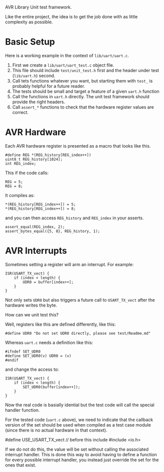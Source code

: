 AVR Library Unit test framework.

Like the entire project, the idea is to get the job done with as little
complexity as possible.

# Basic Setup

Here is a working example in the context of `lib/uart/uart.c`.

  1. First we create a `lib/uart/uart_test.c` object file.
  2. This file should include `test/unit_test.h` first and the header under test (`lib/uart.h`) second.
  3. Call tets functions whatever you want, but starting them with `test_` is probably helpful for a future reader.
  4. The tests should be small and target a feature of a given `uart.h` function
  5. Call the functions in `uart.h` directly.  The unit test framework should provide the right headers.
  6. Call `assert_*` functions to check that the hardware register values are correct.

# AVR Hardware

Each AVR hardware register is presented as a macro that looks like this.

    #define REG *(REG_history[REG_index++])
    uint8_t REG_history[1024];
    int REG_index;

This if the code calls:

    REG = 5;
    REG = 8;

It compiles as:

    *(REG_history[REG_index++]) = 5;
    *(REG_history[REG_index++]) = 8;

and you can then access `REG_history` and `REG_index` in your asserts.

    assert_equal(REG_index, 2);
    assert_bytes_equal({5, 8}, REG_history, 1);

# AVR Interrupts

Sometimes setting a register will arm an interrupt.  For example:

    ISR(USART_TX_vect) {
        if (index < length) {
            UDR0 = buffer[index++];
        }
    }

Not only sets `UDR0` but also triggers a future call to `USART_TX_vect` after
the hardware writes the byte.

How can we unit test this?

Well, registers like this are defined differently, like this:

    #define UDR0 "Do not set UDR0 directly, please see test/Readme.md"

Whereas `uart.c` needs a definition like this:

    #ifndef SET_UDR0
    #define SET_UDR0(v) UDR0 = (v)
    #endif

and change the access to:

    ISR(USART_TX_vect) {
        if (index < length) {
            SET_UDR0(buffer[index++]);
        }
    }

Now the real code is basially idential but the test code will call the
special handler function.

For the tested code (`uart.c` above), we need to indicate that the callback
version of the set should be used when compiled as a test case module (since there
is no actual hardware in that context).

  #define USE_USART_TX_vect
  // before this include
  #include <io.h>

If we do not do this, the value will be set without calling the associated
interrupt handler. This is done this way to avoid having to define a function
for every possible interrupt handler, you instead just override the set for the ones
that exist.
